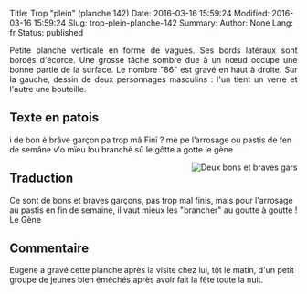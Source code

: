 Title: Trop "plein" (planche 142)
Date: 2016-03-16 15:59:24
Modified: 2016-03-16 15:59:24
Slug: trop-plein-planche-142
Summary: 
Author: None
Lang: fr
Status: published

<p style="text-align:justify;">Petite planche verticale en forme de vagues. Ses bords latéraux sont bordés d'écorce. Une grosse tâche sombre due à un nœud occupe une bonne partie de la surface. Le nombre "86" est gravé en haut à droite. Sur la gauche, dessin de deux personnages masculins : l'un tient un verre et l'autre une bouteille. </p>
<img style="float: left;" alt="" src="{static}/images/planche_142.png">

## Texte en patois
i de bon è brâve garçon pa trop mâ Finï  ?  mè pe l’arrosage ou pastis de fen de semâne v'o mïeu lou branchè sû le gôtte a gotte       le  gène
     
<img style="float: right;" alt="Deux bons et braves gars" src="{static}/images/planche_142_detail_dessin.png">

## Traduction
Ce sont de bons et braves garçons,  pas trop mal finis, mais pour l'arrosage au pastis en fin de semaine, il vaut mieux les "brancher" au goutte à goutte !   
     Le Gène

## Commentaire
Eugène a gravé cette planche après la visite chez lui, tôt le matin, d'un petit groupe de jeunes bien éméchés après avoir fait la fête toute la nuit.

